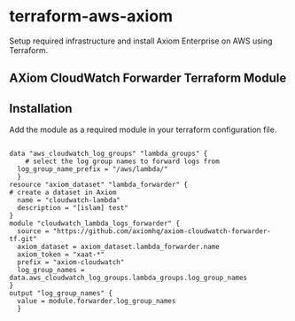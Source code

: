 # terraform-aws-axiom

Setup required infrastructure and install Axiom Enterprise on AWS using Terraform.

## AXiom CloudWatch Forwarder Terraform Module


## Installation

Add the module as a required module in your terraform configuration file.

```hcl
```


```hcl
data "aws_cloudwatch_log_groups" "lambda_groups" {
    # select the log group names to forward logs from
  log_group_name_prefix = "/aws/lambda/"
  }
resource "axiom_dataset" "lambda_forwarder" {
# create a dataset in Axiom
  name = "cloudwatch-lambda"
  description = "[islam] test"
}
module "cloudwatch_lambda_logs_forwarder" {
  source = "https://github.com/axiomhq/axiom-cloudwatch-forwarder-tf.git"
  axiom_dataset = axiom_dataset.lambda_forwarder.name
  axiom_token = "xaat-*"
  prefix = "axiom-cloudwatch"
  log_group_names = data.aws_cloudwatch_log_groups.lambda_groups.log_group_names
}
output "log_group_names" {
  value = module.forwarder.log_group_names
  }
```
